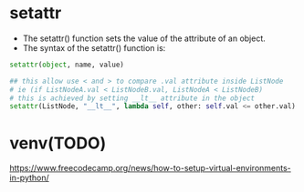 # setattr
- The setattr() function sets the value of the attribute of an object.
- The syntax of the setattr() function is:
```py
setattr(object, name, value)
```
```py
## this allow use < and > to compare .val attribute inside ListNode 
# ie (if ListNodeA.val < ListNodeB.val, ListNodeA < ListNodeB)
# this is achieved by setting __lt__ attribute in the object
setattr(ListNode, "__lt__", lambda self, other: self.val <= other.val)
```


# venv(TODO)
https://www.freecodecamp.org/news/how-to-setup-virtual-environments-in-python/

